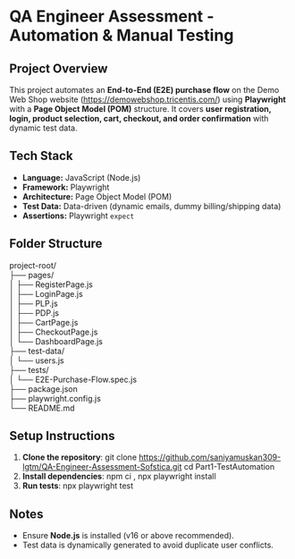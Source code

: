 # QA Engineer Assessment - Automation & Manual Testing
## Project Overview
This project automates an **End-to-End (E2E) purchase flow** on the Demo Web Shop website (https://demowebshop.tricentis.com/) using **Playwright** with a **Page Object Model (POM)** structure. It covers **user registration, login, product selection, cart, checkout, and order confirmation** with dynamic test data.
## Tech Stack
- **Language:** JavaScript (Node.js)  
- **Framework:** Playwright  
- **Architecture:** Page Object Model (POM)  
- **Test Data:** Data-driven (dynamic emails, dummy billing/shipping data)  
- **Assertions:** Playwright `expect`
## Folder Structure
project-root/  
├── pages/  
│   ├── RegisterPage.js  
│   ├── LoginPage.js  
│   ├── PLP.js  
│   ├── PDP.js  
│   ├── CartPage.js  
│   ├── CheckoutPage.js  
│   └── DashboardPage.js  
├── test-data/  
│   └── users.js  
├── tests/  
│   └── E2E-Purchase-Flow.spec.js  
├── package.json  
├── playwright.config.js  
└── README.md
## Setup Instructions
1. **Clone the repository**: 
git clone https://github.com/saniyamuskan309-lgtm/QA-Engineer-Assessment-Sofstica.git 
cd Part1-TestAutomation  
2. **Install dependencies**: npm ci , npx playwright install  
3. **Run tests**: npx playwright test  
## Notes
- Ensure **Node.js** is installed (v16 or above recommended).  
- Test data is dynamically generated to avoid duplicate user conflicts.  
